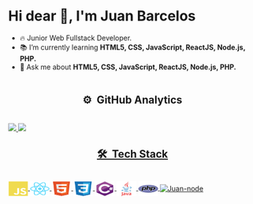  # Hi dear 👋, I'm Juan Barcelos
  - 🔥 Junior Web Fullstack Developer.
  - 📚 I’m currently learning **HTML5, CSS, JavaScript, ReactJS, Node.js, PHP.**
  - 💬 Ask me about **HTML5, CSS, JavaScript, ReactJS, Node.js, PHP.**
<br><br>
<div align="center">
  
## ⚙️ &nbsp;GitHub Analytics
  
<div align="left"><br>
  <a href="https://github.com/JuanBarcelos">
  <img  width="530em" src="https://github-readme-stats.vercel.app/api?username=JuanBarcelos&show_icons=true&theme=vision-friendly-dark&include_all_commits=true&count_private=true"/>
  <img  width="530em" src="https://github-readme-stats.vercel.app/api/top-langs/?username=JuanBarcelos&layout=compact&langs_count=7&theme=vision-friendly-dark"/>
</div>

## 🛠 &nbsp;Tech Stack
  
<div align="left" style="display: inline_block"><br>
  <img align="center" alt="Juan-Js" height="30" width="40" src="https://raw.githubusercontent.com/devicons/devicon/master/icons/javascript/javascript-plain.svg">
  <img align="center" alt="Juan-React" height="30" width="40" src="https://raw.githubusercontent.com/devicons/devicon/master/icons/react/react-original.svg">
  <img align="center" alt="Juan-HTML" height="30" width="40" src="https://raw.githubusercontent.com/devicons/devicon/master/icons/html5/html5-original.svg">
  <img align="center" alt="Juan-CSS" height="30" width="40" src="https://raw.githubusercontent.com/devicons/devicon/master/icons/css3/css3-original.svg">
  <img align="center" alt="Juan-Csharp" height="30" width="40" src="https://raw.githubusercontent.com/devicons/devicon/master/icons/csharp/csharp-original.svg">
  <img align="center" alt="Juan-java" height="30" width="40" src="https://raw.githubusercontent.com/devicons/devicon/master/icons/java/java-original-wordmark.svg">
  <img align="center" alt="Juan-php" height="30" width="40" src="https://raw.githubusercontent.com/devicons/devicon/master/icons/php/php-original.svg">
  <img align="center" alt="Juan-node" height="30" width="40" src="https://cdn.jsdelivr.net/gh/devicons/devicon/icons/nodejs/nodejs-original.svg" />
</div>
  
</div>
